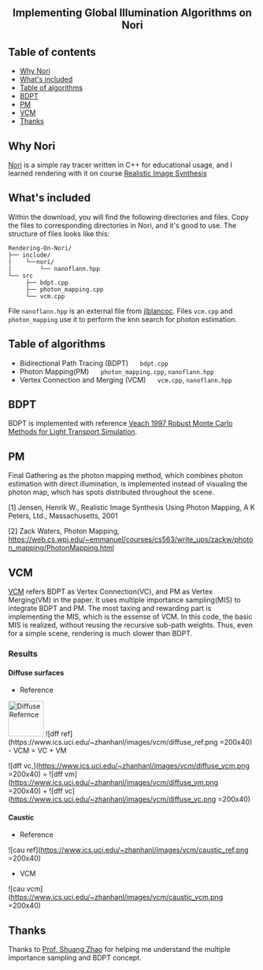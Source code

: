 <h2 align="center">Implementing Global Illumination Algorithms on Nori</h2>


## Table of contents
- [Why Nori](#why-nori)
- [What's included](#whats-included)
- [Table of algorithms](#table-of-algorithms)
- [BDPT](#bdpt)
- [PM](#pm)
- [VCM](#vcm)
- [Thanks](#thanks)

## Why Nori
[Nori](https://github.com/wjakob/nori) is a simple ray tracer written in C++ for educational usage, and I learned rendering with it on course [Realistic Image Synthesis](https://www.ics.uci.edu/~shz/courses/cs295/)

## What's included

Within the download, you will find the following directories and files. Copy the files to corresponding directories in Nori, and it's good to use. The structure of files looks like this: 

```text
Rendering-On-Nori/
├── include/
|    └──nori/
|        └── nanoflann.hpp
└── src
     ├── bdpt.cpp
     ├── photon_mapping.cpp
     └── vcm.cpp
```
File `nanoflann.hpp` is an external file from [jlblancoc](https://github.com/jlblancoc/nanoflann/blob/master/include/nanoflann.hpp). Files `vcm.cpp` and `photon_mapping` use it to perform the knn search for photon estimation.

## Table of algorithms
- Bidirectional Path Tracing (BDPT) 
  &nbsp;&nbsp;&nbsp;&nbsp;&nbsp;`bdpt.cpp`
- Photon Mapping(PM)
  &nbsp;&nbsp;&nbsp;&nbsp;&nbsp;`photon_mapping.cpp`, `nanoflann.hpp`
- Vertex Connection and Merging (VCM) 
  &nbsp;&nbsp;&nbsp;&nbsp;&nbsp;`vcm.cpp`, `nanoflann.hpp`

## BDPT
BDPT is implemented with reference [Veach 1997 Robust Monte Carlo Methods for Light Transport Simulation](http://graphics.stanford.edu/papers/veach_thesis/).
## PM
Final Gathering as the photon mapping method, which combines photon estimation with direct illumination, is implemented instead of visualing the photon map, which has spots distributed throughout the scene.

[1]	Jensen, Henrik W., Realistic Image Synthesis Using Photon Mapping, A K Peters, Ltd., Massachusetts, 2001

[2] Zack Waters, Photon Mapping, https://web.cs.wpi.edu/~emmanuel/courses/cs563/write_ups/zackw/photon_mapping/PhotonMapping.html
## VCM
[VCM](http://www.smallvcm.com/) refers BDPT as Vertex Connection(VC), and PM as Vertex Merging(VM) in the paper. It uses multiple importance sampling(MIS) to integrate BDPT and PM. The most taxing and rewarding part is implementing the MIS, which is the essense of VCM. In this code, the basic MIS is realized, without reusing the recursive  sub-path weights. Thus, even for a simple scene, rendering is much slower than BDPT.

### Results
#### Diffuse surfaces
- Reference
<img src="https://www.ics.uci.edu/~zhanhanl/images/vcm/diffuse_ref.png" alt="Diffuse Refernce" width=72 height=72>
![dff ref](https://www.ics.uci.edu/~zhanhanl/images/vcm/diffuse_ref.png =200x40)
- VCM = VC + VM

![dff vc,](https://www.ics.uci.edu/~zhanhanl/images/vcm/diffuse_vcm.png =200x40)&nbsp;=&nbsp;![dff vm](https://www.ics.uci.edu/~zhanhanl/images/vcm/diffuse_vm.png =200x40)&nbsp;+&nbsp;![dff vc](https://www.ics.uci.edu/~zhanhanl/images/vcm/diffuse_vc.png =200x40)

#### Caustic
- Reference

![cau ref](https://www.ics.uci.edu/~zhanhanl/images/vcm/caustic_ref.png =200x40)
- VCM

![cau vcm](https://www.ics.uci.edu/~zhanhanl/images/vcm/caustic_vcm.png =200x40)

## Thanks
Thanks to [Prof. Shuang Zhao](www.shuangz.com) for helping me understand the multiple importance sampling and BDPT concept.


 
